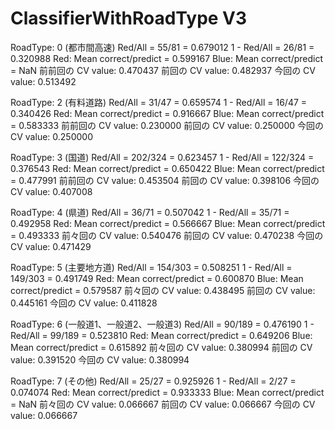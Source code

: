 # ClassifierWithRoadType V3

RoadType: 0 (都市間高速)
Red/All = 55/81 = 0.679012
1 - Red/All = 26/81 = 0.320988
Red: Mean correct/predict = 0.599167
Blue: Mean correct/predict = NaN
前前回の CV value: 0.470437
前回の  CV value: 0.482937
今回の  CV value: 0.513492

RoadType: 2 (有料道路)
Red/All = 31/47 = 0.659574
1 - Red/All = 16/47 = 0.340426
Red: Mean correct/predict = 0.916667
Blue: Mean correct/predict = 0.583333
前前回の CV value: 0.230000
前回の  CV value: 0.250000
今回の  CV value: 0.250000

RoadType: 3 (国道)
Red/All = 202/324 = 0.623457
1 - Red/All = 122/324 = 0.376543
Red: Mean correct/predict = 0.650422
Blue: Mean correct/predict = 0.477991
前前回の CV value: 0.453504
前回の CV value: 0.398106
今回の CV value: 0.407008

RoadType: 4 (県道)
Red/All = 36/71 = 0.507042
1 - Red/All = 35/71 = 0.492958
Red: Mean correct/predict = 0.566667
Blue: Mean correct/predict = 0.493333
前々回の CV value: 0.540476
前回の CV value: 0.470238
今回の CV value: 0.471429

RoadType: 5 (主要地方道)
Red/All = 154/303 = 0.508251
1 - Red/All = 149/303 = 0.491749
Red: Mean correct/predict = 0.600870
Blue: Mean correct/predict = 0.579587
前々回の CV value: 0.438495
前回の CV value: 0.445161
今回の CV value: 0.411828

RoadType: 6 (一般道1、一般道2、一般道3)
Red/All = 90/189 = 0.476190
1 - Red/All = 99/189 = 0.523810
Red: Mean correct/predict = 0.649206
Blue: Mean correct/predict = 0.615892
前々回の CV value: 0.380994
前回の CV value: 0.391520
今回の CV value: 0.380994

RoadType: 7 (その他)
Red/All = 25/27 = 0.925926
1 - Red/All = 2/27 = 0.074074
Red: Mean correct/predict = 0.933333
Blue: Mean correct/predict = NaN
前々回の CV value: 0.066667
前回の CV value: 0.066667
今回の CV value: 0.066667
